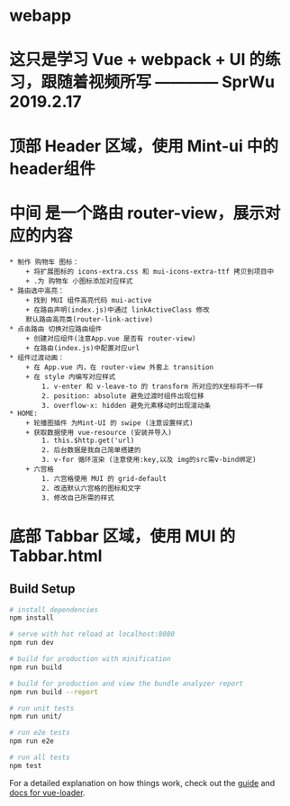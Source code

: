 # webapp
# 这只是学习 Vue + webpack + UI 的练习，跟随着视频所写     ———— SprWu 2019.2.17

# 顶部 Header 区域，使用 Mint-ui 中的header组件
# 中间 是一个路由 router-view，展示对应的内容
    * 制作 购物车 图标：
        + 将扩展图标的 icons-extra.css 和 mui-icons-extra-ttf 拷贝到项目中
        + .为 购物车 小图标添加对应样式
    * 路由选中高亮：
        + 找到 MUI 组件高亮代码 mui-active
        + 在路由声明(index.js)中通过 linkActiveClass 修改
        默认路由高亮类(router-link-active)
    * 点击路由 切换对应路由组件
        + 创建对应组件(注意App.vue 是否有 router-view)
        + 在路由(index.js)中配置对应url
    * 组件过渡动画：
        + 在 App.vue 内，在 router-view 外套上 transition
        + 在 style 内编写对应样式
            1. v-enter 和 v-leave-to 的 transform 所对应的X坐标将不一样
            2. position: absolute 避免过渡时组件出现位移
            3. overflow-x: hidden 避免元素移动时出现滚动条
    * HOME:
        + 轮播图插件 为Mint-UI 的 swipe (注意设置样式)
        + 获取数据使用 vue-resource (安装并导入)
            1. this.$http.get('url)
            2. 后台数据是我自己简单搭建的
            3. v-for 循环渲染 (注意使用:key,以及 img的src需v-bind绑定) 
        + 六宫格
            1. 六宫格使用 MUI 的 grid-default
            2. 改造默认六宫格的图标和文字
            3. 修改自己所需的样式
        
# 底部 Tabbar 区域，使用 MUI 的 Tabbar.html
> 

## Build Setup

``` bash
# install dependencies
npm install

# serve with hot reload at localhost:8080
npm run dev

# build for production with minification
npm run build

# build for production and view the bundle analyzer report
npm run build --report

# run unit tests
npm run unit/

# run e2e tests
npm run e2e

# run all tests
npm test
```

For a detailed explanation on how things work, check out the [guide](http://vuejs-templates.github.io/webpack/) and [docs for vue-loader](http://vuejs.github.io/vue-loader).
